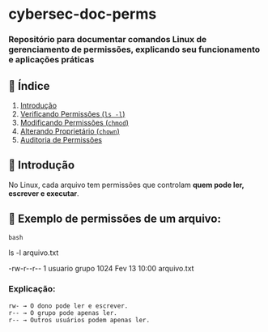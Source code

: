 # cybersec-doc-perms
### Repositório para documentar comandos Linux de gerenciamento de permissões, explicando seu funcionamento e aplicações práticas

## 📖 Índice  
1. [Introdução](#introdução)  
2. [Verificando Permissões (`ls -l`)](#verificando-permissões)  
3. [Modificando Permissões (`chmod`)](#modificando-permissoes)  
4. [Alterando Proprietário (`chown`)](#alterando-proprietário)  
5. [Auditoria de Permissões](#auditoria-de-permissões)  



## 📌 Introdução  
No Linux, cada arquivo tem permissões que controlam **quem pode ler, escrever e executar**.  

## 🔹 Exemplo de **permissões de um arquivo**:  
```bash```

ls -l arquivo.txt

-rw-r--r-- 1 usuario grupo 1024 Fev 13 10:00 arquivo.txt

### Explicação:

    rw- → O dono pode ler e escrever.
    r-- → O grupo pode apenas ler.
    r-- → Outros usuários podem apenas ler.
